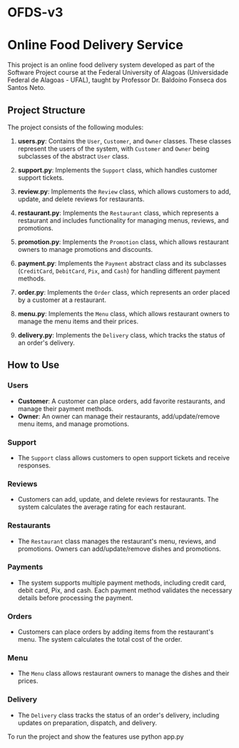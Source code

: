 # OFDS-v3
 
# Online Food Delivery Service

This project is an online food delivery system developed as part of the Software Project course at the Federal University of Alagoas (Universidade Federal de Alagoas - UFAL), taught by Professor Dr. Baldoíno Fonseca dos Santos Neto.

## Project Structure

The project consists of the following modules:

1. **users.py**: Contains the `User`, `Customer`, and `Owner` classes. These classes represent the users of the system, with `Customer` and `Owner` being subclasses of the abstract `User` class.

2. **support.py**: Implements the `Support` class, which handles customer support tickets.

3. **review.py**: Implements the `Review` class, which allows customers to add, update, and delete reviews for restaurants.

4. **restaurant.py**: Implements the `Restaurant` class, which represents a restaurant and includes functionality for managing menus, reviews, and promotions.

5. **promotion.py**: Implements the `Promotion` class, which allows restaurant owners to manage promotions and discounts.

6. **payment.py**: Implements the `Payment` abstract class and its subclasses (`CreditCard`, `DebitCard`, `Pix`, and `Cash`) for handling different payment methods.

7. **order.py**: Implements the `Order` class, which represents an order placed by a customer at a restaurant.

8. **menu.py**: Implements the `Menu` class, which allows restaurant owners to manage the menu items and their prices.

9. **delivery.py**: Implements the `Delivery` class, which tracks the status of an order's delivery.

## How to Use

### Users
- **Customer**: A customer can place orders, add favorite restaurants, and manage their payment methods.
- **Owner**: An owner can manage their restaurants, add/update/remove menu items, and manage promotions.

### Support
- The `Support` class allows customers to open support tickets and receive responses.

### Reviews
- Customers can add, update, and delete reviews for restaurants. The system calculates the average rating for each restaurant.

### Restaurants
- The `Restaurant` class manages the restaurant's menu, reviews, and promotions. Owners can add/update/remove dishes and promotions.

### Payments
- The system supports multiple payment methods, including credit card, debit card, Pix, and cash. Each payment method validates the necessary details before processing the payment.

### Orders
- Customers can place orders by adding items from the restaurant's menu. The system calculates the total cost of the order.

### Menu
- The `Menu` class allows restaurant owners to manage the dishes and their prices.

### Delivery
- The `Delivery` class tracks the status of an order's delivery, including updates on preparation, dispatch, and delivery.

To run the project and show the features use python app.py